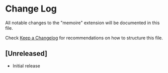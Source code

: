 # Change Log

All notable changes to the "memoire" extension will be documented in this file.

Check [Keep a Changelog](http://keepachangelog.com/) for recommendations on how to structure this file.

## [Unreleased]

- Initial release
